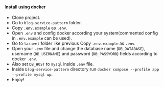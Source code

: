 #### Install using docker
- Clone project.
- Go to `blog-service-pattern` folder.
- Copy `.env.example` as `.env`.
- Open `.env` and config docker according your system(commented config in `.env.example` can be used).
- Go to `laravel` folder like previous Copy `.env.example` as `.env`.
- Open your `.env` file and change the database name (`DB_DATABASE`), username (`DB_USERNAME`) and password (`DB_PASSWORD`) fields according to docker `.env`.
- Also set `DB_HOST` to `mysql` inside `.env` file.
- Inside `blog-service-pattern` directory run `docker compose --profile app --profile mysql up`.
- Enjoy!
